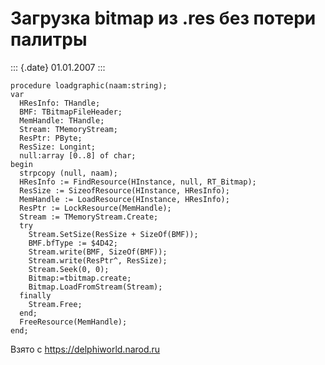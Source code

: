 Загрузка bitmap из .res без потери палитры
==========================================

::: {.date}
01.01.2007
:::

    procedure loadgraphic(naam:string);
    var
      HResInfo: THandle;
      BMF: TBitmapFileHeader;
      MemHandle: THandle;
      Stream: TMemoryStream;
      ResPtr: PByte;
      ResSize: Longint;
      null:array [0..8] of char;
    begin
      strpcopy (null, naam);
      HResInfo := FindResource(HInstance, null, RT_Bitmap);
      ResSize := SizeofResource(HInstance, HResInfo);
      MemHandle := LoadResource(HInstance, HResInfo);
      ResPtr := LockResource(MemHandle);
      Stream := TMemoryStream.Create;
      try
        Stream.SetSize(ResSize + SizeOf(BMF));
        BMF.bfType := $4D42;
        Stream.write(BMF, SizeOf(BMF));
        Stream.write(ResPtr^, ResSize);
        Stream.Seek(0, 0);
        Bitmap:=tbitmap.create;
        Bitmap.LoadFromStream(Stream);
      finally
        Stream.Free;
      end;
      FreeResource(MemHandle);
    end;

Взято с <https://delphiworld.narod.ru>
